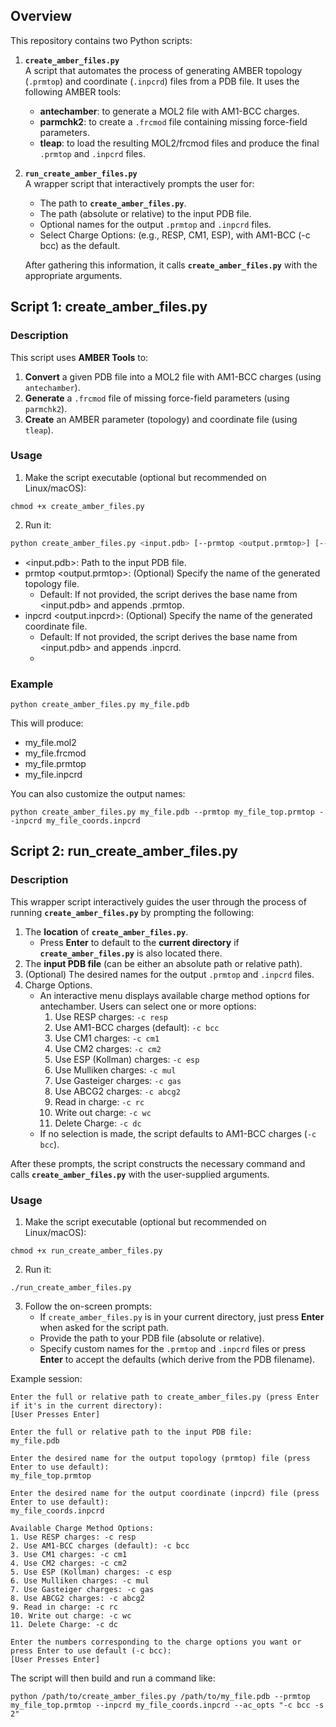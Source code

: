 ## Overview

This repository contains two Python scripts:

1. **`create_amber_files.py`**  
   A script that automates the process of generating AMBER topology (`.prmtop`) and coordinate (`.inpcrd`) files from a PDB file. It uses the following AMBER tools:
   - **antechamber**: to generate a MOL2 file with AM1-BCC charges.
   - **parmchk2**: to create a `.frcmod` file containing missing force-field parameters.
   - **tleap**: to load the resulting MOL2/frcmod files and produce the final `.prmtop` and `.inpcrd` files.

2. **`run_create_amber_files.py`**  
   A wrapper script that interactively prompts the user for:
   - The path to **`create_amber_files.py`**.
   - The path (absolute or relative) to the input PDB file.
   - Optional names for the output `.prmtop` and `.inpcrd` files.
   - Select Charge Options: (e.g., RESP, CM1, ESP), with AM1-BCC (-c bcc) as the default.

   After gathering this information, it calls **`create_amber_files.py`** with the appropriate arguments.

## Script 1: create_amber_files.py

### Description

This script uses **AMBER Tools** to:

1. **Convert** a given PDB file into a MOL2 file with AM1-BCC charges (using `antechamber`).
2. **Generate** a `.frcmod` file of missing force-field parameters (using `parmchk2`).
3. **Create** an AMBER parameter (topology) and coordinate file (using `tleap`).

### Usage
1. Make the script executable (optional but recommended on Linux/macOS):
```
chmod +x create_amber_files.py
```
2. Run it:
```bash
python create_amber_files.py <input.pdb> [--prmtop <output.prmtop>] [--inpcrd <output.inpcrd>]
```
- <input.pdb>: Path to the input PDB file.
- prmtop <output.prmtop>: (Optional) Specify the name of the generated topology file.
    - Default: If not provided, the script derives the base name from <input.pdb> and appends .prmtop.
- inpcrd <output.inpcrd>: (Optional) Specify the name of the generated coordinate file.
    - Default: If not provided, the script derives the base name from <input.pdb> and appends .inpcrd.
    - 
### Example

```
python create_amber_files.py my_file.pdb
```
This will produce:

- my_file.mol2
- my_file.frcmod
- my_file.prmtop
- my_file.inpcrd

You can also customize the output names:

```
python create_amber_files.py my_file.pdb --prmtop my_file_top.prmtop --inpcrd my_file_coords.inpcrd
```

## Script 2: run_create_amber_files.py
### Description
This wrapper script interactively guides the user through the process of running **`create_amber_files.py`** by prompting the following:

1. The **location** of **`create_amber_files.py`**.
    - Press **Enter** to default to the **current directory** if **`create_amber_files.py`** is also located there.
2. The **input PDB file** (can be either an absolute path or relative path).
3. (Optional) The desired names for the output `.prmtop` and `.inpcrd` files.
4. Charge Options.
    - An interactive menu displays available charge method options for antechamber. Users can select one or more options:
        1. Use RESP charges: `-c resp`
        2. Use AM1-BCC charges (default): `-c bcc`
        3. Use CM1 charges: `-c cm1`
        4. Use CM2 charges: `-c cm2`
        5. Use ESP (Kollman) charges: `-c esp`
        6. Use Mulliken charges: `-c mul`
        7. Use Gasteiger charges: `-c gas`
        8. Use ABCG2 charges: `-c abcg2`
        9. Read in charge: `-c rc`
        10. Write out charge: `-c wc`
        11. Delete Charge: `-c dc`
    - If no selection is made, the script defaults to AM1-BCC charges (`-c bcc`).

After these prompts, the script constructs the necessary command and calls **`create_amber_files.py`** with the user-supplied arguments.

### Usage
1. Make the script executable (optional but recommended on Linux/macOS):
```
chmod +x run_create_amber_files.py
```
2. Run it:
```
./run_create_amber_files.py
```
3. Follow the on-screen prompts:
    - If `create_amber_files.py` is in your current directory, just press **Enter** when asked for the script path.
    - Provide the path to your PDB file (absolute or relative).
    - Specify custom names for the `.prmtop` and `.inpcrd` files or press **Enter** to accept the defaults (which derive from the PDB filename).

Example session:
```
Enter the full or relative path to create_amber_files.py (press Enter if it's in the current directory):
[User Presses Enter]

Enter the full or relative path to the input PDB file:
my_file.pdb

Enter the desired name for the output topology (prmtop) file (press Enter to use default):
my_file_top.prmtop

Enter the desired name for the output coordinate (inpcrd) file (press Enter to use default):
my_file_coords.inpcrd

Available Charge Method Options:
1. Use RESP charges: -c resp
2. Use AM1-BCC charges (default): -c bcc
3. Use CM1 charges: -c cm1
4. Use CM2 charges: -c cm2
5. Use ESP (Kollman) charges: -c esp
6. Use Mulliken charges: -c mul
7. Use Gasteiger charges: -c gas
8. Use ABCG2 charges: -c abcg2
9. Read in charge: -c rc
10. Write out charge: -c wc
11. Delete Charge: -c dc

Enter the numbers corresponding to the charge options you want or press Enter to use default (-c bcc):
[User Presses Enter]
```

The script will then build and run a command like:
```
python /path/to/create_amber_files.py /path/to/my_file.pdb --prmtop my_file_top.prmtop --inpcrd my_file_coords.inpcrd --ac_opts "-c bcc -s 2"
```